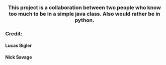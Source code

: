 <h3 align="center">This project is a collaboration between two people who know too much to be in a simple java class. Also would rather be in python.</h3>

<h3 align="left">Credit:</h3>
<h4 align="left">Lucas Bigler</h4>
<h4 align="left">Nick Savage</h4>
